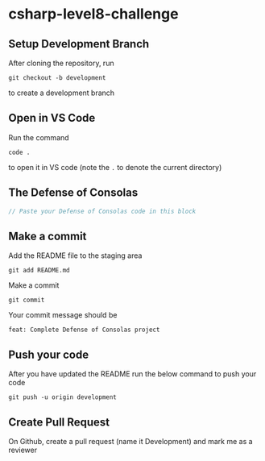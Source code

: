 # csharp-level8-challenge

## Setup Development Branch
After cloning the repository, run

```
git checkout -b development
```

to create a development branch

## Open in VS Code 

Run the command 

```
code .
```

to open it in VS code (note the `.` to denote the current directory)

## The Defense of Consolas

```csharp
// Paste your Defense of Consolas code in this block
```


## Make a commit

Add the README file to the staging area 

```
git add README.md
```

Make a commit

```
git commit
```

Your commit message should be 

```
feat: Complete Defense of Consolas project
```

## Push your code

After you have updated the README run the below command to push your code

```
git push -u origin development
```

## Create Pull Request
On Github, create a pull request (name it Development) and mark me as a reviewer
